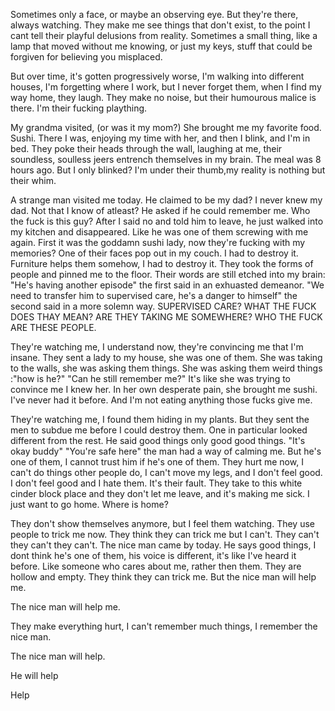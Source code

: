 
Sometimes only a face, or maybe an observing eye. But they're there, always watching. They make me see things that don't exist, to the point I cant tell their playful delusions from reality. Sometimes a small thing, like a lamp that moved without me knowing, or just my keys, stuff that could be forgiven for believing you misplaced.


But over time, it's gotten progressively worse, I'm walking into different houses, I'm forgetting where I work, but I never forget them, when I find my way home, they laugh. They make no noise, but their humourous malice is there. I'm their fucking plaything. 


My grandma visited, (or was it my mom?) She brought me my favorite food. Sushi. There I was, enjoying my time with her, and then I blink, and I'm in bed. They poke their heads through the wall, laughing at me, their soundless, soulless jeers entrench themselves in my brain. The meal was 8 hours ago. But I only blinked? I'm under their thumb,my reality is nothing but their whim.


A strange man visited me today. He claimed to be my dad? I never knew my dad. Not that I know of atleast? He asked if he could remember me. Who the fuck is this guy? After I said no and told him to leave, he just walked into my kitchen and disappeared. Like he was one of them screwing with me again. First it was the goddamn sushi lady, now they're fucking with my memories? One of their faces pop out in my couch. I had to destroy it. Furniture helps them somehow, I had to destroy it. They took the forms of people and pinned me to the floor. Their words are still etched into my brain: "He's having another episode" the first said in an exhuasted demeanor. "We need to transfer him to supervised care, he's a danger to himself" the second said in a more solemn way. SUPERVISED CARE? WHAT THE FUCK DOES THAY MEAN? ARE THEY TAKING ME SOMEWHERE? WHO THE FUCK ARE THESE PEOPLE.


They're watching me, I understand now, they're convincing me that I'm insane. They sent a lady to my house, she was one of them. She was taking to the walls, she was asking them things. She was asking them weird things :"how is he?" "Can he still remember me?" It's like she was trying to convince me I knew her. In her own desperate pain, she brought me sushi. I've never had it before. And I'm not eating anything those fucks give me.


They're watching me, I found them hiding in my plants. But they sent the men to subdue me before I could destroy them. One in particular looked different from the rest. He said good things only good good things. "It's okay buddy" "You're safe here" the man had a way of calming me. But he's one of them, I cannot trust him if he's one of them. They hurt me now, I can't do things other people do, I can't move my legs, and I don't feel good. I don't feel good and I hate them. It's their fault. They take to this white cinder block place and they don't let me leave, and it's making me sick. I just want to go home. Where is home?


They don't show themselves anymore, but I feel them watching. They use people to trick me now. They think they can trick me but I can't. They can't they can't they can't. The nice man came by today. He says good things, I dont think he's one of them, his voice is different, it's like I've heard it before. Like someone who cares about me, rather then them. They are hollow and empty. They think they can trick me. But the nice man will help me.


The nice man will help me.


They make everything hurt, I can't remember much things, I remember the nice man.


The nice man will help.


He will help


Help